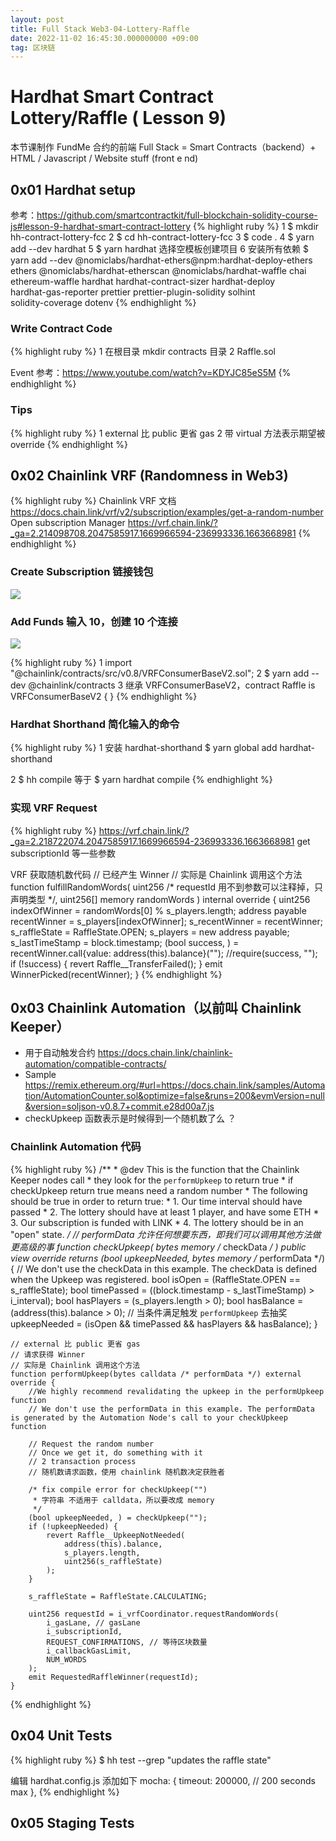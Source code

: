 ```yaml
---
layout: post
title: Full Stack Web3-04-Lottery-Raffle
date: 2022-11-02 16:45:30.000000000 +09:00
tag: 区块链
---
```


# Hardhat Smart Contract Lottery/Raffle ( Lesson 9)

本节课制作 FundMe 合约的前端
Full Stack = Smart Contracts（backend）+ HTML / Javascript / Website stuff (front e   nd)

## 0x01 Hardhat setup
参考：https://github.com/smartcontractkit/full-blockchain-solidity-course-js#lesson-9-hardhat-smart-contract-lottery
{% highlight ruby %} 
1 $ mkdir hh-contract-lottery-fcc
2 $ cd hh-contract-lottery-fcc
3 $ code .
4 $ yarn add --dev hardhat 
5 $ yarn hardhat 选择空模板创建项目
6 安装所有依赖
$ yarn add --dev @nomiclabs/hardhat-ethers@npm:hardhat-deploy-ethers \
ethers @nomiclabs/hardhat-etherscan @nomiclabs/hardhat-waffle chai \
ethereum-waffle hardhat hardhat-contract-sizer hardhat-deploy \
hardhat-gas-reporter prettier prettier-plugin-solidity solhint \
solidity-coverage dotenv
{% endhighlight %}

### Write Contract Code

{% highlight ruby %} 
1 在根目录 mkdir contracts 目录
2 Raffle.sol

Event 参考：https://www.youtube.com/watch?v=KDYJC85eS5M
{% endhighlight %}

### Tips
{% highlight ruby %} 
1 external 比 public 更省 gas
2 带 virtual 方法表示期望被 override
{% endhighlight %}

## 0x02 Chainlink VRF (Randomness in Web3)
{% highlight ruby %} 
Chainlink VRF 文档 https://docs.chain.link/vrf/v2/subscription/examples/get-a-random-number
Open subscription Manager https://vrf.chain.link/?_ga=2.214098708.2047585917.1669966594-236993336.1663668981
{% endhighlight %}

### Create Subscription 链接钱包
![](/assets/images/web3-full/vrf-01.png)

### Add Funds 输入 10，创建 10 个连接
![](/assets/images/web3-full/vrf-02.png)


{% highlight ruby %} 
1 import "@chainlink/contracts/src/v0.8/VRFConsumerBaseV2.sol";
2 $ yarn add --dev @chainlink/contracts
3 继承 VRFConsumerBaseV2，contract Raffle is VRFConsumerBaseV2 { }
{% endhighlight %}

### Hardhat Shorthand 简化输入的命令
{% highlight ruby %} 
1 安装 hardhat-shorthand
$ yarn global add hardhat-shorthand

2 $ hh compile 等于 $ yarn hardhat compile
{% endhighlight %}

### 实现 VRF Request
{% highlight ruby %} 
https://vrf.chain.link/?_ga=2.218722074.2047585917.1669966594-236993336.1663668981
get subscriptionId 等一些参数

VRF 获取随机数代码
    // 已经产生 Winner
    // 实际是 Chainlink 调用这个方法
    function fulfillRandomWords(
        uint256 /* requestId 用不到参数可以注释掉，只声明类型 */,
        uint256[] memory randomWords
    ) internal override {
        uint256 indexOfWinner = randomWords[0] % s_players.length;
        address payable recentWinner = s_players[indexOfWinner];
        s_recentWinner = recentWinner;
        s_raffleState = RaffleState.OPEN;
        s_players = new address payable[](0);
        s_lastTimeStamp = block.timestamp;
        (bool success, ) = recentWinner.call{value: address(this).balance}("");
        //require(success, "");
        if (!success) {
            revert Raffle__TransferFailed();
        }
        emit WinnerPicked(recentWinner);
    }
{% endhighlight %}

## 0x03 Chainlink Automation（以前叫 Chainlink Keeper）
* 用于自动触发合约 https://docs.chain.link/chainlink-automation/compatible-contracts/
* Sample https://remix.ethereum.org/#url=https://docs.chain.link/samples/Automation/AutomationCounter.sol&optimize=false&runs=200&evmVersion=null&version=soljson-v0.8.7+commit.e28d00a7.js
* checkUpkeep 函数表示是时候得到一个随机数了么 ？

### Chainlink Automation 代码
{% highlight ruby %} 
    /**
     * @dev This is the function that the Chainlink Keeper nodes call
     * they look for the `performUpkeep` to return true
     * if checkUpkeep return true means need a random number
     * The following should be true in order to return true:
     * 1. Our time interval should have passed
     * 2. The lottery should have at least 1 player, and have some ETH
     * 3. Our subscription is funded with LINK
     * 4. The lottery should be in an "open" state.
     */
    // performData 允许任何想要东西，即我们可以调用其他方法做更高级的事
    function checkUpkeep(
        bytes memory /* checkData */
    ) public view override returns (bool upkeepNeeded, bytes memory /* performData */) {
        // We don't use the checkData in this  example. The checkData is defined when the Upkeep was registered.
        bool isOpen = (RaffleState.OPEN == s_raffleState);
        bool timePassed = ((block.timestamp - s_lastTimeStamp) > i_interval);
        bool hasPlayers = (s_players.length > 0);
        bool hasBalance = (address(this).balance > 0);
        // 当条件满足触发 `performUpkeep` 去抽奖
        upkeepNeeded = (isOpen && timePassed && hasPlayers && hasBalance);
    }

    // external 比 public 更省 gas
    // 请求获得 Winner
    // 实际是 Chainlink 调用这个方法
    function performUpkeep(bytes calldata /* performData */) external override {
        //We highly recommend revalidating the upkeep in the performUpkeep function
        // We don't use the performData in this example. The performData is generated by the Automation Node's call to your checkUpkeep function

        // Request the random number
        // Once we get it, do something with it
        // 2 transaction process
        // 随机数请求函数，使用 chainlink 随机数决定获胜者

        /* fix compile error for checkUpkeep("")
         * 字符串 不适用于 calldata，所以要改成 memory
         */
        (bool upkeepNeeded, ) = checkUpkeep("");
        if (!upkeepNeeded) {
            revert Raffle__UpkeepNotNeeded(
                address(this).balance,
                s_players.length,
                uint256(s_raffleState)
            );
        }

        s_raffleState = RaffleState.CALCULATING;

        uint256 requestId = i_vrfCoordinator.requestRandomWords(
            i_gasLane, // gasLane
            i_subscriptionId,
            REQUEST_CONFIRMATIONS, // 等待区块数量
            i_callbackGasLimit,
            NUM_WORDS
        );
        emit RequestedRaffleWinner(requestId);
    }
{% endhighlight %}

## 0x04 Unit Tests
{% highlight ruby %} 
$ hh test --grep "updates the raffle state"


编辑 hardhat.config.js 添加如下
    mocha: {
        timeout: 200000, // 200 seconds max
    },
{% endhighlight %}
## 0x05 Staging Tests
